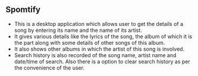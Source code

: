 ## Spomtify

- This is a desktop application which allows user to get the details of a song by entering its name and the name of its artist.
- It gives various details like the lyrics of the song, the album of which it is the part along with some details of other songs of this album.
- It also shows other albums in which the artist of this song is involved.
- Search history is also recorded of the song name, artist name and date/time of search. Also there is a option to clear search history as per the convenience of the user.

